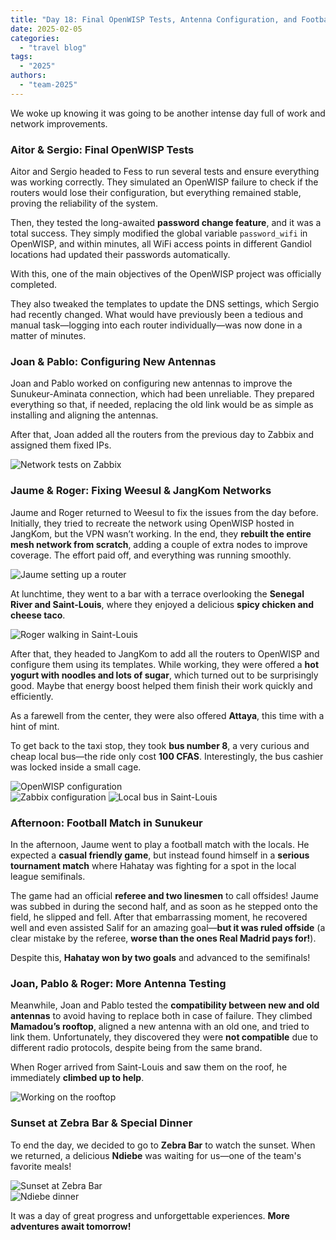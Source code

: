```yaml
---
title: "Day 18: Final OpenWISP Tests, Antenna Configuration, and Football Match in Sunukeur"  
date: 2025-02-05  
categories:  
  - "travel blog"  
tags:  
  - "2025"  
authors:  
  - "team-2025"  
---
```


We woke up knowing it was going to be another intense day full of work and network improvements.  

### Aitor & Sergio: Final OpenWISP Tests  

Aitor and Sergio headed to Fess to run several tests and ensure everything was working correctly. They simulated an OpenWISP failure to check if the routers would lose their configuration, but everything remained stable, proving the reliability of the system.  

Then, they tested the long-awaited **password change feature**, and it was a total success. They simply modified the global variable `password_wifi` in OpenWISP, and within minutes, all WiFi access points in different Gandiol locations had updated their passwords automatically.  

With this, one of the main objectives of the OpenWISP project was officially completed.  

They also tweaked the templates to update the DNS settings, which Sergio had recently changed. What would have previously been a tedious and manual task—logging into each router individually—was now done in a matter of minutes.  

### Joan & Pablo: Configuring New Antennas  

Joan and Pablo worked on configuring new antennas to improve the Sunukeur-Aminata connection, which had been unreliable. They prepared everything so that, if needed, replacing the old link would be as simple as installing and aligning the antennas.  

After that, Joan added all the routers from the previous day to Zabbix and assigned them fixed IPs.  

![Network tests on Zabbix](images/foto_prueba.jpg "Testing the network on Zabbix")  

### Jaume & Roger: Fixing Weesul & JangKom Networks  

Jaume and Roger returned to Weesul to fix the issues from the day before. Initially, they tried to recreate the network using OpenWISP hosted in JangKom, but the VPN wasn’t working. In the end, they **rebuilt the entire mesh network from scratch**, adding a couple of extra nodes to improve coverage. The effort paid off, and everything was running smoothly.  

![Jaume setting up a router](images/foto_jaume_router.jpg "Jaume configuring a router at Weesul")  

At lunchtime, they went to a bar with a terrace overlooking the **Senegal River and Saint-Louis**, where they enjoyed a delicious **spicy chicken and cheese taco**.  

![Roger walking in Saint-Louis](images/foto_roger_caminant.jpg "Roger walking through Saint-Louis")  

After that, they headed to JangKom to add all the routers to OpenWISP and configure them using its templates. While working, they were offered a **hot yogurt with noodles and lots of sugar**, which turned out to be surprisingly good. Maybe that energy boost helped them finish their work quickly and efficiently.  

As a farewell from the center, they were also offered **Attaya**, this time with a hint of mint.  

To get back to the taxi stop, they took **bus number 8**, a very curious and cheap local bus—the ride only cost **100 CFAS**. Interestingly, the bus cashier was locked inside a small cage.  

![OpenWISP configuration](images/foto-openwisp.png "Configuring OpenWISP")  
![Zabbix configuration](images/foto-zabbix.jpg "Configuring Zabbix") 
![Local bus in Saint-Louis](images/foto_bus.jpg "The curious number 8 bus")  

### Afternoon: Football Match in Sunukeur  

In the afternoon, Jaume went to play a football match with the locals. He expected a **casual friendly game**, but instead found himself in a **serious tournament match** where Hahatay was fighting for a spot in the local league semifinals.  

The game had an official **referee and two linesmen** to call offsides! Jaume was subbed in during the second half, and as soon as he stepped onto the field, he slipped and fell. After that embarrassing moment, he recovered well and even assisted Salif for an amazing goal—**but it was ruled offside** (a clear mistake by the referee, **worse than the ones Real Madrid pays for!**).  

Despite this, **Hahatay won by two goals** and advanced to the semifinals!  

### Joan, Pablo & Roger: More Antenna Testing  

Meanwhile, Joan and Pablo tested the **compatibility between new and old antennas** to avoid having to replace both in case of failure. They climbed **Mamadou’s rooftop**, aligned a new antenna with an old one, and tried to link them. Unfortunately, they discovered they were **not compatible** due to different radio protocols, despite being from the same brand.  

When Roger arrived from Saint-Louis and saw them on the roof, he immediately **climbed up to help**.  

![Working on the rooftop](images/foto_tejado_t.jpg "Joan, Pablo, and Roger on Mamadou’s rooftop")  

### Sunset at Zebra Bar & Special Dinner  

To end the day, we decided to go to **Zebra Bar** to watch the sunset. When we returned, a delicious **Ndiebe** was waiting for us—one of the team's favorite meals!  

![Sunset at Zebra Bar](images/foto_puesta_sol.jpg "Sunset at Zebra Bar")  
![Ndiebe dinner](images/foto_ndiebe.jpg "Ndiebe dinner, a team favorite")  

It was a day of great progress and unforgettable experiences. **More adventures await tomorrow!**  